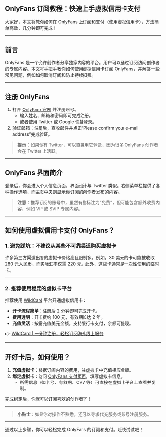 ## OnlyFans 订阅教程：快速上手虚拟信用卡支付

大家好，本文将教你如何在 OnlyFans 上订阅和支付（使用虚拟信用卡），方法简单高效，几分钟即可完成！

---

## 前言

OnlyFans 是一个允许创作者分享独家内容的平台。用户可以通过订阅访问创作者的专属内容。本文将手把手教你如何使用虚拟信用卡订阅 OnlyFans，并解答一些常见问题，例如如何取消订阅和防止持续扣费。

---

## 注册 OnlyFans

1. 打开 [OnlyFans 官网](https://onlyfans.com/) 并注册账号。
   - 输入姓名、邮箱和密码即可完成注册。
   - 或者使用 Twitter 或 Google 快捷登录。
2. 验证邮箱：注册后，查收邮件并点击“Please confirm your e-mail address”完成验证。

> **提示**：如果你有 Twitter，可以直接用它登录，因为很多 OnlyFans 创作者会在 Twitter 上活跃。

---

## OnlyFans 界面简介

登录后，你会进入个人信息页面，界面设计与 Twitter 类似。右侧菜单栏提供了各种操作选项，而主页中央则显示你订阅的创作者发布的内容。

> **注意**：推荐订阅的账号中，虽然有些标注为“免费”，但可能包含额外收费内容，例如 VIP 或 SVIP 专属内容。

---

## 如何使用虚拟信用卡支付 OnlyFans？

### 1. 避免踩坑：不建议从某些不可靠渠道购买虚拟卡

许多第三方渠道出售的虚拟卡价格高且限制多。例如，30 美元的卡可能被收取 280 元人民币，而实际汇率仅需 220 元。此外，这些卡通常是一次性使用的临时卡。

---

### 2. 推荐使用稳定的虚拟卡平台

推荐使用 [WildCard](https://bit.ly/bewildcard) 平台开通虚拟信用卡：

- **开卡流程简单**：注册后 2 分钟即可完成开卡。
- **费用透明**：开卡费约 100 元，有效期长达 2 年。
- **充值灵活**：按需充值美元金额，支持银行卡支付，余额可提现。

👉 [WildCard | 一分钟注册，轻松订阅海外线上服务](https://bit.ly/bewildcard)

---

## 开好卡后，如何使用？

1. **充值虚拟卡**：根据订阅内容的费用，往虚拟卡中充值相应金额。
2. **绑定虚拟卡**：访问 [OnlyFans 支付页面](https://onlyfans.com/my/payments/add_card)，填写虚拟卡信息。
   - 所需信息（如卡号、有效期、CVV 等）可直接在虚拟卡平台上查看并复制。

完成绑定后，你就可以订阅喜欢的创作者了！

---

> **小贴士**：如果你对操作不熟悉，还可以寻求代充服务或账号注册服务。

---

通过以上步骤，你可以轻松完成 OnlyFans 的订阅和支付。赶快试试吧！